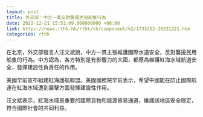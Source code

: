```yaml
---
layout: post
title: 外交部：中方一貫反對襲擾民用船隻行為
date: 2023-12-21 15:51:09.000000000 +08:00
link: https://news.rthk.hk/rthk/ch/component/k2/1733252-20231221.htm
categories: rthk
---
```


在北京，外交部發言人汪文斌說，中方一貫主張維護國際水道安全，反對襲擾民用船隻的行為。中方認為，各方特別是有影響力的大國，都應為維護紅海水域航道安全，發揮建設性負責任的作用。

美國早前宣布組建紅海護航聯盟。美國國務院早前表示，希望中國能在防止國際航運在紅海水域遭到襲擊方面發揮建設性作用。

汪文斌表示，紅海水域是重要的國際貨物和能源貿易通道，維護該地區安全穩定，符合國際社會的共同利益。
